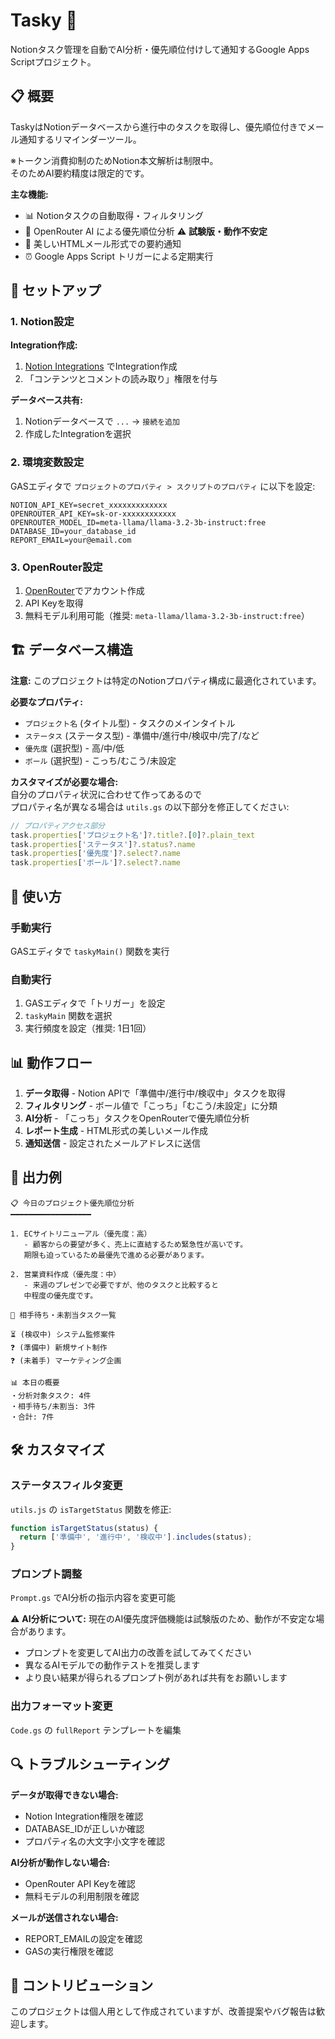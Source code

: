 # Tasky 🤖

Notionタスク管理を自動でAI分析・優先順位付けして通知するGoogle Apps Scriptプロジェクト。

## 📋 概要

TaskyはNotionデータベースから進行中のタスクを取得し、優先順位付きでメール通知するリマインダーツール。

※トークン消費抑制のためNotion本文解析は制限中。  
そのためAI要約精度は限定的です。

**主な機能:**
- 📊 Notionタスクの自動取得・フィルタリング
- 🧠 OpenRouter AI による優先順位分析 ⚠️ **試験版・動作不安定**
- 📧 美しいHTMLメール形式での要約通知
- ⏰ Google Apps Script トリガーによる定期実行

## 🚀 セットアップ

### 1. Notion設定

**Integration作成:**
1. [Notion Integrations](https://www.notion.so/my-integrations) でIntegration作成
2. 「コンテンツとコメントの読み取り」権限を付与

**データベース共有:**
1. Notionデータベースで `...` → `接続を追加`
2. 作成したIntegrationを選択

### 2. 環境変数設定

GASエディタで `プロジェクトのプロパティ > スクリプトのプロパティ` に以下を設定:

```
NOTION_API_KEY=secret_xxxxxxxxxxxxx
OPENROUTER_API_KEY=sk-or-xxxxxxxxxxxx
OPENROUTER_MODEL_ID=meta-llama/llama-3.2-3b-instruct:free
DATABASE_ID=your_database_id
REPORT_EMAIL=your@email.com
```

### 3. OpenRouter設定

1. [OpenRouter](https://openrouter.ai/)でアカウント作成
2. API Keyを取得
3. 無料モデル利用可能（推奨: `meta-llama/llama-3.2-3b-instruct:free`）

## 🏗️ データベース構造

**注意:** このプロジェクトは特定のNotionプロパティ構成に最適化されています。

**必要なプロパティ:**
- `プロジェクト名` (タイトル型) - タスクのメインタイトル
- `ステータス` (ステータス型) - 準備中/進行中/検収中/完了/など
- `優先度` (選択型) - 高/中/低
- `ボール` (選択型) - こっち/むこう/未設定

**カスタマイズが必要な場合:**  
自分のプロパティ状況に合わせて作ってあるので  
プロパティ名が異なる場合は `utils.gs` の以下部分を修正してください:

```javascript
// プロパティアクセス部分
task.properties['プロジェクト名']?.title?.[0]?.plain_text
task.properties['ステータス']?.status?.name
task.properties['優先度']?.select?.name
task.properties['ボール']?.select?.name
```

## 🔧 使い方

### 手動実行
GASエディタで `taskyMain()` 関数を実行

### 自動実行
1. GASエディタで「トリガー」を設定
2. `taskyMain` 関数を選択
3. 実行頻度を設定（推奨: 1日1回）

## 📊 動作フロー

1. **データ取得** - Notion APIで「準備中/進行中/検収中」タスクを取得
2. **フィルタリング** - ボール値で「こっち」「むこう/未設定」に分類
3. **AI分析** - 「こっち」タスクをOpenRouterで優先順位分析
4. **レポート生成** - HTML形式の美しいメール作成
5. **通知送信** - 設定されたメールアドレスに送信

## 📄 出力例

```
📋 今日のプロジェクト優先順位分析
━━━━━━━━━━━━━━━━━━

1. ECサイトリニューアル（優先度：高）
   - 顧客からの要望が多く、売上に直結するため緊急性が高いです。
   期限も迫っているため最優先で進める必要があります。

2. 営業資料作成（優先度：中）
   - 来週のプレゼンで必要ですが、他のタスクと比較すると
   中程度の優先度です。

🔄 相手待ち・未割当タスク一覧

⏳ (検収中) システム監修案件
❓ (準備中) 新規サイト制作
❓ (未着手) マーケティング企画

📊 本日の概要
・分析対象タスク: 4件
・相手待ち/未割当: 3件
・合計: 7件
```

## 🛠️ カスタマイズ

### ステータスフィルタ変更
`utils.js` の `isTargetStatus` 関数を修正:

```javascript
function isTargetStatus(status) {
  return ['準備中', '進行中', '検収中'].includes(status);
}
```

### プロンプト調整
`Prompt.gs` でAI分析の指示内容を変更可能

⚠️ **AI分析について:**
現在のAI優先度評価機能は試験版のため、動作が不安定な場合があります。
- プロンプトを変更してAI出力の改善を試してみてください
- 異なるAIモデルでの動作テストを推奨します
- より良い結果が得られるプロンプト例があれば共有をお願いします

### 出力フォーマット変更
`Code.gs` の `fullReport` テンプレートを編集

## 🔍 トラブルシューティング

**データが取得できない場合:**
- Notion Integration権限を確認
- DATABASE_IDが正しいか確認
- プロパティ名の大文字小文字を確認

**AI分析が動作しない場合:**
- OpenRouter API Keyを確認
- 無料モデルの利用制限を確認

**メールが送信されない場合:**
- REPORT_EMAILの設定を確認
- GASの実行権限を確認

## 🤝 コントリビューション

このプロジェクトは個人用として作成されていますが、改善提案やバグ報告は歓迎します。
